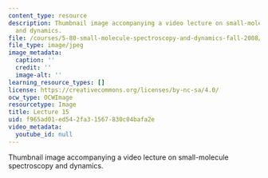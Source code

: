 ```yaml
---
content_type: resource
description: Thumbnail image accompanying a video lecture on small-molecule spectroscopy
  and dynamics.
file: /courses/5-80-small-molecule-spectroscopy-and-dynamics-fall-2008/f965ad01ed542fa31567830c04bafa2e_mit5_80f08lec15_th.jpg
file_type: image/jpeg
image_metadata:
  caption: ''
  credit: ''
  image-alt: ''
learning_resource_types: []
license: https://creativecommons.org/licenses/by-nc-sa/4.0/
ocw_type: OCWImage
resourcetype: Image
title: Lecture 15
uid: f965ad01-ed54-2fa3-1567-830c04bafa2e
video_metadata:
  youtube_id: null
---
```

Thumbnail image accompanying a video lecture on small-molecule spectroscopy and dynamics.